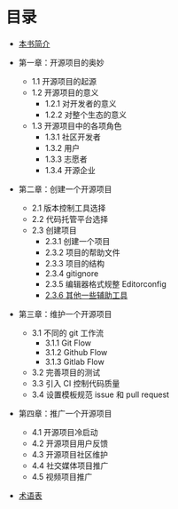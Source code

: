 # 目录

* [本书简介](README.md)
* 第一章：开源项目的奥妙
    * 1.1 开源项目的起源  <!-- 介绍开源项目的起源，一些历史性的内容 -->
    * 1.2 开源项目的意义  <!-- 介绍开源项目的好处 -->
        * 1.2.1 对开发者的意义 <!-- 从个人的角度介绍 -->
        * 1.2.2 对整个生态的意义 <!-- 从整个生态的角度介绍 -->
    * 1.3 开源项目中的各项角色 <!-- 介绍一个开源项目中可能会涉及到的几个角色 -->
        * 1.3.1 社区开发者 <!-- 个人开发项目的主创人员 -->
        * 1.3.2 用户  <!-- 开源项目的普通用户 -->
        * 1.3.3 志愿者  <!-- 帮助开发者维护社区、构建生态 -->
        * 1.3.4 开源企业 <!-- 企业支持开源项目、探索商业化道路 -->
* 第二章：创建一个开源项目 <!-- 以 Github 为例 -->
    * 2.1 版本控制工具选择 <!-- 介绍 Git、SVN -->
    * 2.2 代码托管平台选择  <!-- 介绍 Github、Bitbucket、Gitlab 、Gitee 等代码托管平台-->
    * 2.3 创建项目
        * 2.3.1 创建一个项目 <!-- 创建一个项目，以及一些注意事项-->
        * 2.3.2 项目的帮助文件  <!-- readme、license、changelog -->
        * 2.3.3 项目的结构  <!-- 合理的项目结构，python 尤甚 -->
        * 2.3.4 gitignore <!-- 介绍 .gitignore 和 gitignore.io -->
        * 2.3.5 编辑器格式规整 Editorconfig <!-- 介绍 editorconfig -->
        * [2.3.6 其他一些辅助工具](chapter-2/2.3.6.md) <!-- 介绍 shields.io -->
* 第三章：维护一个开源项目
    * 3.1 不同的 git 工作流
        * 3.1.1 Git Flow <!-- 介绍 git flow -->
        * 3.1.2 Github Flow <!-- 介绍 github flow -->
        * 3.1.3 Gitlab Flow <!-- 介绍 gitlab flow -->
    * 3.2 完善项目的测试   <!-- 给出各语言的测试template代码 -->
    * 3.3 引入 CI 控制代码质量 <!-- 给出各语言的travis-ci的代码 -->
    * 3.4 设置模板规范 issue 和 pull request <!-- 给出 issue 模板的介绍 -->

* 第四章：推广一个开源项目
    * 4.1 开源项目冷启动 <!-- 如何进行项目冷启动 -->
    * 4.2 开源项目用户反馈 <!-- 如何借助 issue 收集用户反馈；如何借助其他工具收集反馈 -->
    * 4.3 开源项目社区维护 <!-- 如何借助构建项目的社区、社群，以及相关维护 -->
    * 4.4 社交媒体项目推广 <!-- 如何借助社交平台推广项目 -->
    * 4.5 视频项目推广 <!-- 如何制作视频推广项目 -->
* [术语表](GLOSSARY.md)
